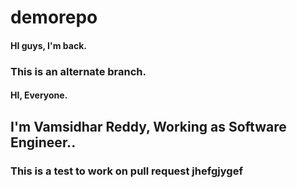 # demorepo


#### HI guys, I'm back.
### This is an alternate branch.
#### HI, Everyone.
## I'm Vamsidhar Reddy, Working as Software Engineer..


### This is a test to work on pull request jhefgjygef

